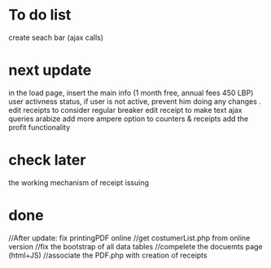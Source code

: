 # To do list


create seach bar (ajax calls)

# next update 
in the load page, insert the main info (1 month free, annual fees 450 LBP)
user activness status, 
if user is not active, prevent him doing any changes .
edit receipts to consider regular breaker
edit receipt to make text ajax queries 
arabize
add more ampere option to counters & receipts
add the profit functionality

# check later
the working mechanism of receipt issuing


# done
//After update: fix printingPDF online
//get costumerList.php from online version
//fix the bootstrap of all data tables
//compelete the docuemts page (html+JS)
//associate the PDF.php with creation of receipts